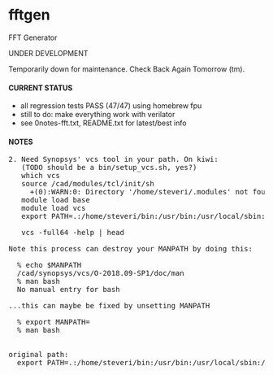 fftgen
======

FFT Generator

UNDER DEVELOPMENT

Temporarily down for maintenance.  Check Back Again Tomorrow (tm).


#### CURRENT STATUS

- all regression tests PASS (47/47) using homebrew fpu
- still to do: make everything work with verilator
- see 0notes-fft.txt, README.txt for latest/best info

#### NOTES
<pre>
2. Need Synopsys' vcs tool in your path. On kiwi:
   (TODO should be a bin/setup_vcs.sh, yes?)
   which vcs
   source /cad/modules/tcl/init/sh
     +(0):WARN:0: Directory '/home/steveri/.modules' not found
   module load base
   module load vcs
   export PATH=.:/home/steveri/bin:/usr/bin:/usr/local/sbin:/usr/local/bin:/usr/sbin:/sbin:/bin:/cad/common/Linux/x86_64/bin:/cad/synopsys/vcs/O-2018.09-SP1/bin:/cad/synopsys/vcs/O-2018.09-SP1/gui/dve/bin

   vcs -full64 -help | head

Note this process can destroy your MANPATH by doing this:

  % echo $MANPATH
  /cad/synopsys/vcs/O-2018.09-SP1/doc/man
  % man bash
  No manual entry for bash

...this can maybe be fixed by unsetting MANPATH

  % export MANPATH=
  % man bash
  <success!>

original path:
  export PATH=.:/home/steveri/bin:/usr/bin:/usr/local/sbin:/usr/local/bin:/usr/sbin:/sbin:/bin
</pre>

